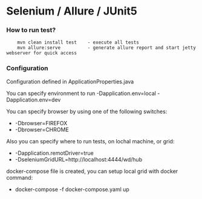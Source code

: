Selenium / Allure / JUnit5 
=======================
### How to run test?
        mvn clean install test    - execute all tests
        mvn allure:serve          - generate allure report and start jetty webserver for quick access

### Configuration

Configuration defined in ApplicationProperties.java

You can specify environment to run
-Dapplication.env=local
-Dapplication.env=dev

You can specify browser by using one of the following switches:
- -Dbrowser=FIREFOX
- -Dbrowser=CHROME

Also you can specify where to run tests, on lochal machine, or grid:
- -Dapplication.remotDriver=true 
- -DseleniumGridURL=http://localhost:4444/wd/hub 

docker-compose file is created, you can setup local grid with docker command: 
- docker-compose -f docker-compose.yaml up

